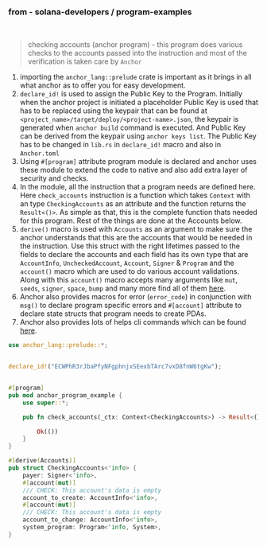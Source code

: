 ### from - solana-developers / program-examples

</br>

> checking accounts (anchor program) - this program does various checks to the accounts passed into the instruction and most of the verification is taken care by `Anchor`

1. importing the `anchor_lang::prelude` crate is important as it brings in all what anchor as to offer you for easy development.
2. `declare_id!` is used to assign the Public Key to the Program. Initially when the anchor project is initiated a placeholder Public Key is used that has to be replaced using the keypair that can be found at `<project_name>/target/deploy/<project-name>.json`, the keypair is generated when `anchor build` command is executed. And Public Key can be derived from the keypair using `anchor keys list`. The Public Key has to be changed in `lib.rs` in `declare_id!` macro and also in `Anchor.toml`
3. Using `#[program]` attribute program module is declared and anchor uses these module to extend the code to native and also add extra layer of security and checks.
4. In the module, all the instruction that a program needs are defined here. Here `check_accounts` instruction is a function which takes `Context` with an type `CheckingAccounts` as an attribute and the function returns the `Result<()>`. As simple as that, this is the complete function thats needed for this program. Rest of the things are done at the Accounts below.
5. `derive()` macro is used with `Accounts` as an argument to make sure the anchor understands that this are the accounts that would be needed in the instruction. Use this struct with the right lifetimes passed to the fields to declare the accounts and each field has its own type that are `AccountInfo`, `UncheckedAccount`, `Account`, `Signer` & `Program` and the `account()` macro which are used to do various account validations. Along with this `account()` macro accepts many arguments like `mut`, `seeds`, `signer`, `space`, `bump` and many more find all of them [here](https://docs.rs/anchor-lang/latest/anchor_lang/derive.Accounts.html).
6. Anchor also provides macros for error (`error_code`) in conjunction with `msg()` to declare program specific errors and `#[account]` attribute to declare state structs that program needs to create PDAs.
7. Anchor also provides lots of helps cli commands which can be found [here](https://www.anchor-lang.com/).

```rust
use anchor_lang::prelude::*;


declare_id!("ECWPhR3rJbaPfyNFgphnjxSEexbTArc7vxD8fnW6tgKw");


#[program]
pub mod anchor_program_example {
    use super::*;

    pub fn check_accounts(_ctx: Context<CheckingAccounts>) -> Result<()> {

        Ok(())
    }
}

#[derive(Accounts)]
pub struct CheckingAccounts<'info> {
    payer: Signer<'info>,
    #[account(mut)]
    /// CHECK: This account's data is empty
    account_to_create: AccountInfo<'info>,
    #[account(mut)]
    /// CHECK: This account's data is empty
    account_to_change: AccountInfo<'info>,
    system_program: Program<'info, System>,
}
```
